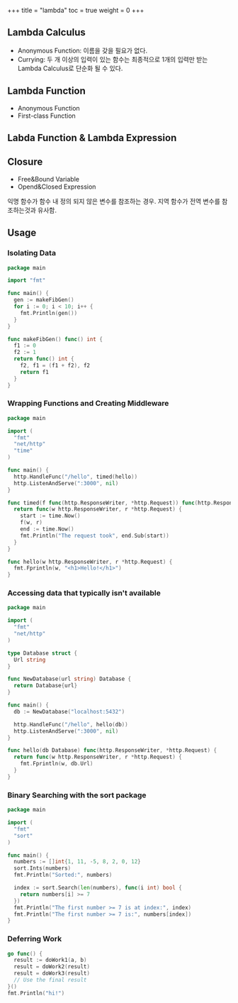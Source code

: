 +++
title  = "lambda"
toc    = true
weight = 0
+++

## Lambda Calculus

- Anonymous Function: 이름을 갖을 필요가 없다.
- Currying: 두 개 이상의 입력이 있는 함수는 최종적으로 1개의 입력만 받는 Lambda Calculus로 단순화 될 수 있다.

## Lambda Function

- Anonymous Function
- First-class Function

## Labda Function & Lambda Expression

## Closure

- Free&Bound Variable
- Opend&Closed Expression
 
익명 함수가 함수 내 정의 되지 않은 변수를 참조하는 경우.
지역 함수가 전역 변수를 참조하는것과 유사함.

## Usage
### Isolating Data
```go
package main

import "fmt"

func main() {
  gen := makeFibGen()
  for i := 0; i < 10; i++ {
    fmt.Println(gen())
  }
}

func makeFibGen() func() int {
  f1 := 0
  f2 := 1
  return func() int {
    f2, f1 = (f1 + f2), f2
    return f1
  }
}
```

### Wrapping Functions and Creating Middleware
```go
package main

import (
  "fmt"
  "net/http"
  "time"
)

func main() {
  http.HandleFunc("/hello", timed(hello))
  http.ListenAndServe(":3000", nil)
}

func timed(f func(http.ResponseWriter, *http.Request)) func(http.ResponseWriter, *http.Request) {
  return func(w http.ResponseWriter, r *http.Request) {
    start := time.Now()
    f(w, r)
    end := time.Now()
    fmt.Println("The request took", end.Sub(start))
  }
}

func hello(w http.ResponseWriter, r *http.Request) {
  fmt.Fprintln(w, "<h1>Hello!</h1>")
}
```

### Accessing data that typically isn't available
```go
package main

import (
  "fmt"
  "net/http"
)

type Database struct {
  Url string
}

func NewDatabase(url string) Database {
  return Database{url}
}

func main() {
  db := NewDatabase("localhost:5432")

  http.HandleFunc("/hello", hello(db))
  http.ListenAndServe(":3000", nil)
}

func hello(db Database) func(http.ResponseWriter, *http.Request) {
  return func(w http.ResponseWriter, r *http.Request) {
    fmt.Fprintln(w, db.Url)
  }
}
```

### Binary Searching with the sort package
```go
package main

import (
  "fmt"
  "sort"
)

func main() {
  numbers := []int{1, 11, -5, 8, 2, 0, 12}
  sort.Ints(numbers)
  fmt.Println("Sorted:", numbers)

  index := sort.Search(len(numbers), func(i int) bool {
    return numbers[i] >= 7
  })
  fmt.Println("The first number >= 7 is at index:", index)
  fmt.Println("The first number >= 7 is:", numbers[index])
}
```

### Deferring Work
```go
go func() {
  result := doWork1(a, b)
  result = doWork2(result)
  result = doWork3(result)
  // Use the final result
}()
fmt.Println("hi!")
```
